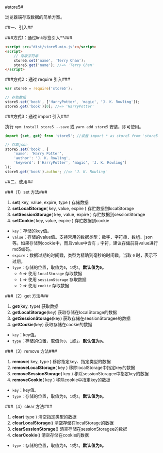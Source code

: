 #store5#

浏览器端存取数据的简单方案。

##一、引入##

###方式1：通过link标签引入**###

```html
<script src="dist/store5.min.js"></script>
<script>
	// 存取字符串
	store5.set('name', 'Terry Chan');
	store5.get('name'); //=> 'Terry Chan'
</script>
```

###方式2：通过 require 引入###

```javascript
var store5 = require('store5');

// 存取数组
store5.set('book', ['HarryPotter', 'magic', 'J. K. Rowling']);
store5.get('book')[0]; //=> 'HarryPotter'
```

###方式3：通过 import 引入###

执行 `npm install store5 --save` 或 `yarn add store5` 安装，即可使用。

```javascript
import {set, get} from 'store5'; //或者 import * as store5 from 'store5';

// 存取json
store5.set('book', {
	'name': 'Harry Potter',
	'author': 'J. K. Rowling',
	'keyword': ['HarryPotter', 'magic', 'J. K. Rowling']
});
store5.get('book').author; //=> 'J. K. Rowling'
```

##二、使用##

###（1）set 方法###

1. **set**( key, value, expire, type ) 存储数据
1. **setLocalStorage**( key, value, expire ) 存贮数据到localStorage
1. **setSessionStorage**( key, value, expire ) 存贮数据到sessionStorage
1. **setCookie**( key, value, expire ) 存贮数据到cookie

* `key`：存储的key值。
* `value`：存储的value值。支持常用的数据类型：数字、字符串、数组、json等。如果存储到cookie中，而且value中含有 `;` 字符，建议存储前将value进行md5编码。
* `expire`：数据过期的时间戳，类型为精确到毫秒的时间戳。当取 `0` 时，表示不过期。
* `type`：存储的位置，取值为`0`，`1`或`2`。**默认值为`0`。**
	* `0` => 使用 `localStorage` 存取数据
	* `1` => 使用 `sessionStorage` 存取数据
	* `2` => 使用 `cookie` 存取数据

###（2）get 方法###

1. **get**(key, type) 获取数据
1. **getLocalStorage**(key) 获取存储在localStorage的数据
1. **getSessionStorage**(key) 获取存储在sessionStoragee的数据
1. **getCookie**(key) 获取存储在cookie的数据

* `key`：key值。
* `type`：存储的位置，取值为`0`，`1`或`2`。**默认值为`0`。**

###（3）remove 方法###

1. **remove**( key, type )  移除指定key、指定类型的数据
1. **removeLocalStorage**( key ) 移除localStorage中指定key的数据
1. **removeSessionStorage**( key ) 移除sessionStoragee中指定key的数据
1. **removeCookie**( key ) 移除cookie中指定key的数据

* `key`：key值。
* `type`：存储的位置，取值为`0`，`1`或`2`。**默认值为`0`。**

###（4）clear 方法###

1. **clear**( type ) 清空指定类型的数据
1. **clearLocalStorage**() 清空存储在localStorage的数据
1. **clearSessionStorage**() 清空存储在sessionStoragee的数据
1. **clearCookie**() 清空存储在cookie的数据
 
* `type`：存储的位置，取值为`0`，`1`或`2`。**默认值为`0`。**